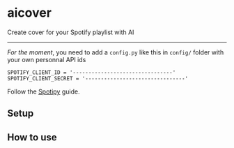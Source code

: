 # aicover

Create cover for your Spotify playlist with AI

--------------
*For the moment*, you need to add a `config.py` like this in `config/` folder with your own personnal API ids
```
SPOTIFY_CLIENT_ID = '--------------------------------'
SPOTIFY_CLIENT_SECRET = '--------------------------------'
```
Follow the [Spotipy](https://spotipy.readthedocs.io/en/2.18.0/) guide.

## Setup

## How to use